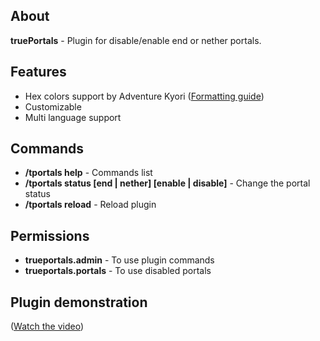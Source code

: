 ## About

**truePortals** - Plugin for disable/enable end or nether portals.

## Features

- Hex colors support by Adventure Kyori ([Formatting guide](https://docs.advntr.dev/minimessage/format.html))
- Customizable
- Multi language support

## Commands

- **/tportals help** - Commands list
- **/tportals status [end | nether] [enable | disable]** - Change the portal status
- **/tportals reload** - Reload plugin

## Permissions

- **trueportals.admin** - To use plugin commands
- **trueportals.portals** - To use disabled portals

## Plugin demonstration

([Watch the video](https://www.youtube.com/watch?v=euz5S4DFFE0))
